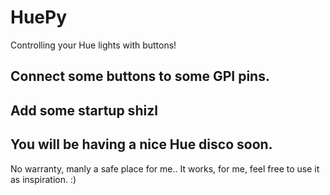 # HuePy
Controlling your Hue lights with buttons!

## Connect some buttons to some GPI pins.
## Add some startup shizl
## You will be having a nice Hue disco soon.

No warranty, manly a safe place for me.. It works, for me, feel free to use it as inspiration. :)
